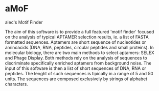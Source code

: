 aMoF
====
alec's Motif Finder
                                                                                                
The aim of this software is to provide a full featured 'motif finder' focused on the analysis of typical APTAMER selection results, ie. a list of FASTA formatted sequences.
Aptamers are short sequence of nucleotides or aminoacids (DNA, RNA, peptides, circular peptides and small proteins). In molecular biology, there are two main methods to select aptamers: SELEX and Phage Display. Both methods rely on the analysis of sequences to discriminate specifically enriched aptamers from background noise.
The input of this software is then a list of short sequences of DNA, RNA or peptides.
The lenght of such sequences is tipically in a range of 5 and 50 units. The sequences are composed exclusively by strings of alphabet characters.                                        
